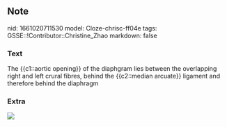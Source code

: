 ## Note
nid: 1661020711530
model: Cloze-chrisc-ff04e
tags: GSSE::!Contributor::Christine_Zhao
markdown: false

### Text
The {{c1::aortic opening}} of the diaphgram lies between the overlapping right and left
crural fibres, behind the {{c2::median arcuate}} ligament and
therefore behind the diaphragm

### Extra
<img src="Screen%20Shot%202021-06-02%20at%208.41.02%20pm.png">
